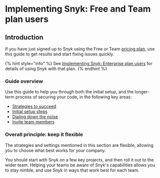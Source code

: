 # Implementing Snyk: Free and Team plan users

## Introduction&#x20;

If you have just signed up to Snyk using the Free or Team [pricing plan](https://snyk.io/plans/), use this guide to get results and start fixing issues quickly.

{% hint style="info" %}
See [Implementing Snyk: Enterprise plan users](../implementing-snyk-enterprise-plan-users.md) for details of using Snyk with that plan.
{% endhint %}

### Guide overview

Use this guide to help you through both the initial setup, and the longer-term process of securing your code, in the following key areas:

* [Strategies to succeed](strategies-to-succeed/)
* [Initial setup steps](initial-setup-steps/)
* [Dialing down the noise](dialing-down-the-noise.md)
* [Invite team members](invite-team-members.md)

### Overall principle: keep it flexible

The strategies and settings mentioned in this section are flexible, allowing you to choose what best works for your company.&#x20;

You should start with Snyk on a few key projects, and then roll it out to the wider team. Helping your teams be aware of Snyk's capabilities allows you to stay nimble, and use Snyk in ways that work best for each team.
